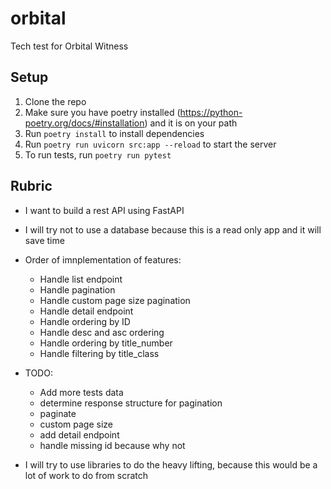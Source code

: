 # orbital
Tech test for Orbital Witness

## Setup

1. Clone the repo
1. Make sure you have poetry installed (https://python-poetry.org/docs/#installation) and it is on your path
1. Run `poetry install` to install dependencies
1. Run `poetry run uvicorn src:app --reload` to start the server
1. To run tests, run `poetry run pytest`

## Rubric

- I want to build a rest API using FastAPI
- I will try not to use a database because this is a read only app and it will save time
- Order of imnplementation of features:
    - Handle list endpoint
    - Handle pagination
    - Handle custom page size pagination
    - Handle detail endpoint
    - Handle ordering by ID
    - Handle desc and asc ordering
    - Handle ordering by title_number
    - Handle filtering by title_class
- TODO:
    - Add more tests data
    - determine response structure for pagination
    - paginate
    - custom page size
    - add detail endpoint
    - handle missing id because why not


- I will try to use libraries to do the heavy lifting, because this would be a lot of work to do from scratch
